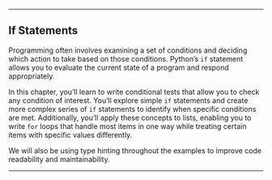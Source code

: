
---

## If Statements

Programming often involves examining a set of conditions and deciding which action to take based on those conditions. Python’s `if` statement allows you to evaluate the current state of a program and respond appropriately.

In this chapter, you’ll learn to write conditional tests that allow you to check any condition of interest. You’ll explore simple `if` statements and create more complex series of `if` statements to identify when specific conditions are met. Additionally, you’ll apply these concepts to lists, enabling you to write `for` loops that handle most items in one way while treating certain items with specific values differently.

We will also be using type hinting throughout the examples to improve code readability and maintainability.

---
